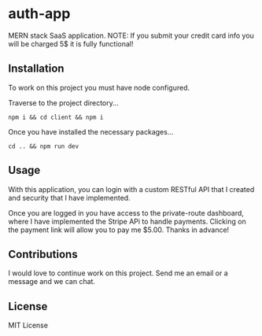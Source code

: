 # auth-app

MERN stack SaaS application. NOTE: If you submit your credit card info you will be charged 5$ it is fully functional!

## Installation

To work on this project you must have node configured.

Traverse to the project directory...

```
npm i && cd client && npm i
```

Once you have installed the necessary packages...

```
cd .. && npm run dev
```

## Usage

With this application, you can login with a custom RESTful API that I created and security that I have implemented.

Once you are logged in you have access to the private-route dashboard, where I have implemented the Stripe APi to handle payments. Clicking on the payment link will allow you to pay me $5.00. Thanks in advance!

## Contributions

I would love to continue work on this project. Send me an email or a message and we can chat.

## License

MIT License

